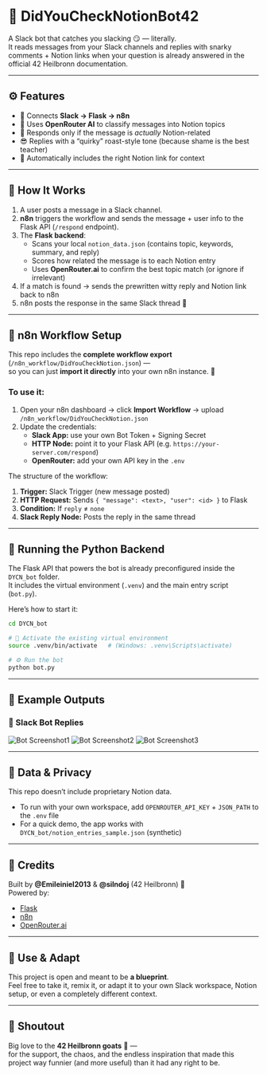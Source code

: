 # 🤖 DidYouCheckNotionBot42

A Slack bot that catches you slacking 😏 — literally.  
It reads messages from your Slack channels and replies with snarky comments + Notion links when your question is already answered in the official 42 Heilbronn documentation.

---

## ⚙️ Features
- 🧩 Connects **Slack → Flask → n8n**
- 🧠 Uses **OpenRouter AI** to classify messages into Notion topics
- 💬 Responds only if the message is *actually* Notion-related
- 😎 Replies with a “quirky” roast-style tone (because shame is the best teacher)
- 🔗 Automatically includes the right Notion link for context

---

## 🧠 How It Works

1. A user posts a message in a Slack channel.  
2. **n8n** triggers the workflow and sends the message + user info to the Flask API (`/respond` endpoint).  
3. The **Flask backend**:
   - Scans your local `notion_data.json` (contains topic, keywords, summary, and reply)
   - Scores how related the message is to each Notion entry
   - Uses **OpenRouter.ai** to confirm the best topic match (or ignore if irrelevant)
4. If a match is found → sends the prewritten witty reply and Notion link back to n8n  
5. n8n posts the response in the same Slack thread 💬  

---

## 🔄 n8n Workflow Setup

This repo includes the **complete workflow export** (`/n8n_workflow/DidYouCheckNotion.json`) —  
so you can just **import it directly** into your own n8n instance. 🚀

### To use it:
1. Open your n8n dashboard → click **Import Workflow** → upload `/n8n_workflow/DidYouCheckNotion.json`
2. Update the credentials:
   - **Slack App:** use your own Bot Token + Signing Secret
   - **HTTP Node:** point it to your Flask API (e.g. `https://your-server.com/respond`)
   - **OpenRouter:** add your own API key in the `.env`

The structure of the workflow:
1. **Trigger:** Slack Trigger (new message posted)
2. **HTTP Request:** Sends `{ "message": <text>, "user": <id> }` to Flask
3. **Condition:** If `reply` ≠ `none`
4. **Slack Reply Node:** Posts the reply in the same thread

---
## 🚀 Running the Python Backend

The Flask API that powers the bot is already preconfigured inside the `DYCN_bot` folder.  
It includes the virtual environment (`.venv`) and the main entry script (`bot.py`).

Here’s how to start it:

```bash
cd DYCN_bot

# 🧠 Activate the existing virtual environment
source .venv/bin/activate   # (Windows: .venv\Scripts\activate)

# ⚙️ Run the bot
python bot.py
```
---

## 📸 Example Outputs

### 💬 Slack Bot Replies
![Bot Screenshot1](https://i.imgur.com/9l483Vp.png)
![Bot Screenshot2](https://i.imgur.com/MTmAbyh.png)
![Bot Screenshot3](https://i.imgur.com/aklBPFV.png)

---

## 🔐 Data & Privacy
This repo doesn’t include proprietary Notion data.  
- To run with your own workspace, add `OPENROUTER_API_KEY` + `JSON_PATH` to the `.env` file  
- For a quick demo, the app works with `DYCN_bot/notion_entries_sample.json` (synthetic)

---

## 🧃 Credits
Built by **@Emileiniel2013** & **@silndoj** (42 Heilbronn) 💚  
Powered by:
- [Flask](https://flask.palletsprojects.com/)
- [n8n](https://n8n.io)
- [OpenRouter.ai](https://openrouter.ai)

---

## 🧩 Use & Adapt
This project is open and meant to be **a blueprint**.  
Feel free to take it, remix it, or adapt it to your own Slack workspace, Notion setup, or even a completely different context.  

---

## 💚 Shoutout
Big love to the **42 Heilbronn goats** 🐐 —  
for the support, the chaos, and the endless inspiration that made this project way funnier (and more useful) than it had any right to be.
